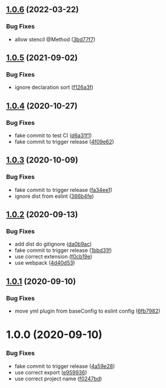 ## [1.0.6](https://github.com/lyne-design-system/lyne-helper-eslint-config/compare/v1.0.5...v1.0.6) (2022-03-22)


### Bug Fixes

* allow stencil @Method ([3bd77f7](https://github.com/lyne-design-system/lyne-helper-eslint-config/commit/3bd77f7e9b1074fcf24c28f9edb113d408edd2eb))

## [1.0.5](https://github.com/lyne-design-system/lyne-helper-eslint-config/compare/v1.0.4...v1.0.5) (2021-09-02)


### Bug Fixes

* ignore declaration sort ([f126a3f](https://github.com/lyne-design-system/lyne-helper-eslint-config/commit/f126a3fae769f3b1f5adf78fc3cc559ef5a53e03))

## [1.0.4](https://github.com/lyne-design-system/lyne-helper-eslint-config/compare/v1.0.3...v1.0.4) (2020-10-27)


### Bug Fixes

* fake commit to test CI ([d6a31f1](https://github.com/lyne-design-system/lyne-helper-eslint-config/commit/d6a31f1e811986fbb2f806b4ad68f31c3be1069b))
* fake commit to trigger release ([4f09e62](https://github.com/lyne-design-system/lyne-helper-eslint-config/commit/4f09e62354b762aa3bfbc1384e9ff111420615ab))

## [1.0.3](https://github.com/lyne-design-system/lyne-helper-eslint-config/compare/v1.0.2...v1.0.3) (2020-10-09)


### Bug Fixes

* fake commit to trigger release ([fa34ee1](https://github.com/lyne-design-system/lyne-helper-eslint-config/commit/fa34ee12437cfc08b730dbbca22cb79ab0184016))
* ignore dist from eslint ([366b4fe](https://github.com/lyne-design-system/lyne-helper-eslint-config/commit/366b4fe76b35628c28fd6d251f67b13627585f30))

## [1.0.2](https://github.com/lyne-design-system/lyne-helper-eslint-config/compare/v1.0.1...v1.0.2) (2020-09-13)


### Bug Fixes

* add dist do gitignore ([da0b9ac](https://github.com/lyne-design-system/lyne-helper-eslint-config/commit/da0b9aca69a34c356c40bdd56ea2137393ad7189))
* fake commit to trigger release ([1bbd31f](https://github.com/lyne-design-system/lyne-helper-eslint-config/commit/1bbd31f36c0597867aad55de4465449040394e01))
* use correct extension ([f0cb19e](https://github.com/lyne-design-system/lyne-helper-eslint-config/commit/f0cb19e23614ee68b44268ed8f389b29f0204d02))
* use webpack ([4d40d53](https://github.com/lyne-design-system/lyne-helper-eslint-config/commit/4d40d53d52c62b6797a26cf1672a3c7d7451f1ad))

## [1.0.1](https://github.com/lyne-design-system/lyne-helper-eslint-config/compare/v1.0.0...v1.0.1) (2020-09-10)


### Bug Fixes

* move yml plugin from baseConfig to eslint config ([6fb7982](https://github.com/lyne-design-system/lyne-helper-eslint-config/commit/6fb798292155a347c16bcaf57d3b668fd8144279))

# 1.0.0 (2020-09-10)


### Bug Fixes

* fake commit to trigger release ([4a59e28](https://github.com/lyne-design-system/lyne-helper-eslint-config/commit/4a59e285702b036b21be18e34843131c98e3dbd8))
* use correct export ([e959936](https://github.com/lyne-design-system/lyne-helper-eslint-config/commit/e959936afa3712e1b4bb105a4c7c48628c330f02))
* use correct project name ([f0247bd](https://github.com/lyne-design-system/lyne-helper-eslint-config/commit/f0247bde197f4b1c58439ec10af226635f7ab350))
